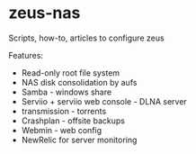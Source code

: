 # zeus-nas
Scripts, how-to, articles to configure zeus

Features:
- Read-only root file system
- NAS disk consolidation by aufs
- Samba - windows share
- Serviio + serviio web console - DLNA server
- transmission - torrents
- Crashplan - offsite backups
- Webmin - web config
- NewRelic for server monitoring
